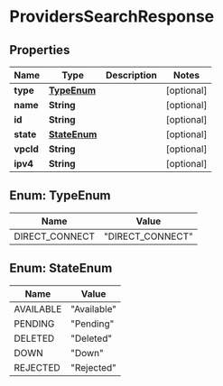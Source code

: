 

# ProvidersSearchResponse


## Properties

| Name | Type | Description | Notes |
|------------ | ------------- | ------------- | -------------|
|**type** | [**TypeEnum**](#TypeEnum) |  |  [optional] |
|**name** | **String** |  |  [optional] |
|**id** | **String** |  |  [optional] |
|**state** | [**StateEnum**](#StateEnum) |  |  [optional] |
|**vpcId** | **String** |  |  [optional] |
|**ipv4** | **String** |  |  [optional] |



## Enum: TypeEnum

| Name | Value |
|---- | -----|
| DIRECT_CONNECT | &quot;DIRECT_CONNECT&quot; |



## Enum: StateEnum

| Name | Value |
|---- | -----|
| AVAILABLE | &quot;Available&quot; |
| PENDING | &quot;Pending&quot; |
| DELETED | &quot;Deleted&quot; |
| DOWN | &quot;Down&quot; |
| REJECTED | &quot;Rejected&quot; |



